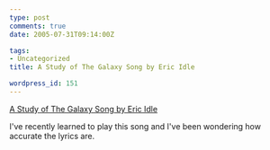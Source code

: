 ```yaml
---
type: post
comments: true
date: 2005-07-31T09:14:00Z

tags:
- Uncategorized
title: A Study of The Galaxy Song by Eric Idle

wordpress_id: 151
---
```


[A Study of The Galaxy Song by Eric Idle](http://ephemeris.sjaa.net/0312/b.html)  

I've recently learned to play this song and I've been wondering how accurate the lyrics are.
